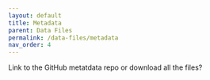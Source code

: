 ```yaml
---
layout: default
title: Metadata
parent: Data Files
permalink: /data-files/metadata
nav_order: 4
---
```


Link to the GitHub metatdata repo or download all the files? 
